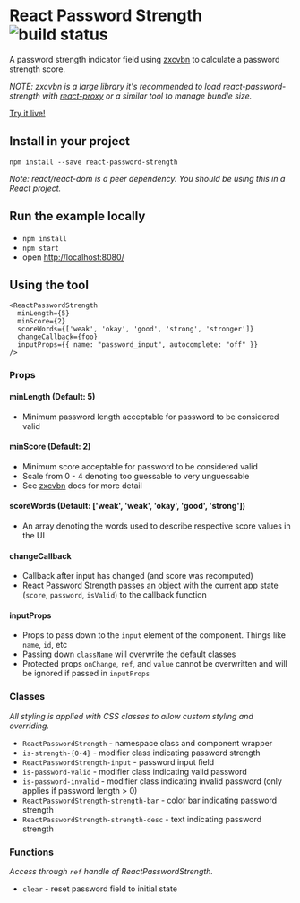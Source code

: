 # React Password Strength ![build status](https://codeship.com/projects/YOUR_PROJECT_UUID/status?branch=master)

A password strength indicator field using [zxcvbn](https://github.com/dropbox/zxcvbn) to calculate a password strength score.

_NOTE: zxcvbn is a large library it's recommended to load react-password-strength with [react-proxy](https://github.com/gaearon/react-proxy) or a similar tool to manage bundle size._

[Try it live!](https://mmw.github.io/react-password-strength/)

## Install in your project

`npm install --save react-password-strength`

_Note: react/react-dom is a peer dependency. You should be using this in a React project._

## Run the example locally

- `npm install`
- `npm start`
- open [http://localhost:8080/](http://localhost:8080/)

## Using the tool

```
<ReactPasswordStrength
  minLength={5}
  minScore={2}
  scoreWords={['weak', 'okay', 'good', 'strong', 'stronger']}
  changeCallback={foo}
  inputProps={{ name: "password_input", autocomplete: "off" }}
/>
```

### Props

#### minLength (Default: 5)

- Minimum password length acceptable for password to be considered valid

#### minScore (Default: 2)

- Minimum score acceptable for password to be considered valid
- Scale from 0 - 4 denoting too guessable to very unguessable
- See [zxcvbn](https://github.com/dropbox/zxcvbn) docs for more detail

#### scoreWords (Default: ['weak', 'weak', 'okay', 'good', 'strong'])

- An array denoting the words used to describe respective score values in the UI

#### changeCallback

- Callback after input has changed (and score was recomputed)
- React Password Strength passes an object with the current app state (`score`, `password`, `isValid`) to the callback function

#### inputProps

- Props to pass down to the `input` element of the component. Things like `name`, `id`, etc
- Passing down `className` will overwrite the default classes
- Protected props `onChange`, `ref`, and `value` cannot be overwritten and will be ignored if passed in `inputProps`

### Classes

_All styling is applied with CSS classes to allow custom styling and overriding._
- `ReactPasswordStrength` - namespace class and component wrapper
- `is-strength-{0-4}` - modifier class indicating password strength
- `ReactPasswordStrength-input` - password input field
- `is-password-valid` - modifier class indicating valid password
- `is-password-invalid` - modifier class indicating invalid password (only applies if password length > 0)
- `ReactPasswordStrength-strength-bar` - color bar indicating password strength
- `ReactPasswordStrength-strength-desc` - text indicating password strength


### Functions

_Access through `ref` handle of ReactPasswordStrength._
- `clear` - reset password field to initial state
